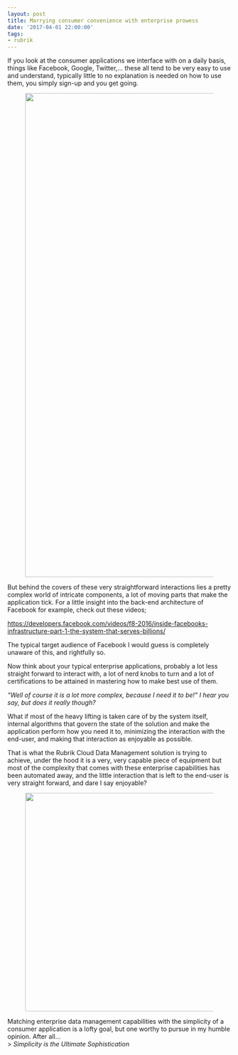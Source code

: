 ```yaml
---
layout: post
title: Marrying consumer convenience with enterprise prowess
date: '2017-04-01 22:00:00'
tags:
- rubrik
---
```


If you look at the consumer applications we interface with on a daily basis, things like Facebook, Google, Twitter,… these all tend to be very easy to use and understand, typically little to no explanation is needed on how to use them, you simply sign-up and you get going.

<figure class="kg-card kg-image-card"><img src=" __GHOST_URL__ /content/images/2021/08/if_joke.jpg" class="kg-image" alt loading="lazy" width="1108" height="1090" srcset=" __GHOST_URL__ /content/images/size/w600/2021/08/if_joke.jpg 600w, __GHOST_URL__ /content/images/size/w1000/2021/08/if_joke.jpg 1000w, __GHOST_URL__ /content/images/2021/08/if_joke.jpg 1108w" sizes="(min-width: 720px) 720px"></figure>

But behind the covers of these very straightforward interactions lies a pretty complex world of intricate components, a lot of moving parts that make the application tick. For a little insight into the back-end architecture of Facebook for example, check out these videos;

https://developers.facebook.com/videos/f8-2016/inside-facebooks-infrastructure-part-1-the-system-that-serves-billions/

The typical target audience of Facebook I would guess is completely unaware of this, and rightfully so.

Now think about your typical enterprise applications, probably a lot less straight forward to interact with, a lot of nerd knobs to turn and a lot of certifications to be attained in mastering how to make best use of them.

_“Well of course it is a lot more complex, because I need it to be!” I hear you say, but does it really though?_

What if most of the heavy lifting is taken care of by the system itself, internal algorithms that govern the state of the solution and make the application perform how you need it to, minimizing the interaction with the end-user, and making that interaction as enjoyable as possible.

That is what the Rubrik Cloud Data Management solution is trying to achieve, under the hood it is a very, very capable piece of equipment but most of the complexity that comes with these enterprise capabilities has been automated away, and the little interaction that is left to the end-user is very straight forward, and dare I say enjoyable?

<figure class="kg-card kg-image-card"><img src=" __GHOST_URL__ /content/images/2021/08/laptop-desktop1x.png" class="kg-image" alt loading="lazy" width="840" height="492" srcset=" __GHOST_URL__ /content/images/size/w600/2021/08/laptop-desktop1x.png 600w, __GHOST_URL__ /content/images/2021/08/laptop-desktop1x.png 840w" sizes="(min-width: 720px) 720px"></figure>

Matching enterprise data management capabilities with the simplicity of a consumer application is a lofty goal, but one worthy to pursue in my humble opinion. After all…  
\> _Simplicity is the Ultimate Sophistication &nbsp;_


